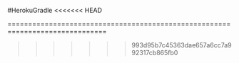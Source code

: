 #HerokuGradle
<<<<<<< HEAD

==============================================================================
>>>>>>> 993d95b7c45363dae657a6cc7a992317cb865fb0
